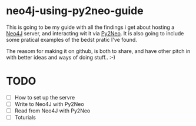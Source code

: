 # neo4j-using-py2neo-guide
This is going to be my guide with all the findings i get about hosting a <a href="http://neo4j.com">Neo4J</a> server, and interacting wit it via <a href="http://py2neo.org">Py2Neo</a>. It is also going to include some pratical examples of the bedst pratic I've found.

The reasom for making it on github, is both to share, and have other pitch in with better ideas and ways of doing stuff.. :-)

# TODO
- [ ] How to set up the servre
- [ ] Write to Neo4J with Py2Neo
- [ ] Read from Neo4J with Py2Neo
- [ ] Toturials
